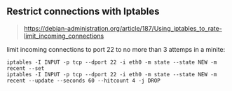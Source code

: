 Restrict connections with Iptables
---

> https://debian-administration.org/article/187/Using_iptables_to_rate-limit_incoming_connections  

limit incoming connections to port 22 to no more than 3 attemps in a minite:
```
iptables -I INPUT -p tcp --dport 22 -i eth0 -m state --state NEW -m recent --set
iptables -I INPUT -p tcp --dport 22 -i eth0 -m state --state NEW -m recent --update --seconds 60 --hitcount 4 -j DROP
```
